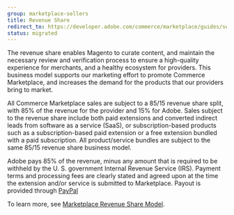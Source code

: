 ```yaml
---
group: marketplace-sellers
title: Revenue Share
redirect_to: https://developer.adobe.com/commerce/marketplace/guides/sellers/revenue-share/
status: migrated
---
```


The revenue share enables Magento to curate content, and maintain the necessary review and verification process to ensure a high-quality experience for merchants, and a healthy ecosystem for providers. This business model supports our marketing effort to promote Commerce Marketplace, and increases the demand for the products that our providers bring to market.

All Commerce Marketplace sales are subject to a 85/15 revenue share split, with 85% of the revenue for the provider and 15% for Adobe. Sales subject to the revenue share include both paid extensions and converted indirect leads from software as a service (SaaS), or subscription-based products such as a subscription-based paid extension or a free extension bundled with a paid subscription. All product/service bundles are subject to the same 85/15 revenue share business model.

Adobe pays 85% of the revenue, minus any amount that is required to be withheld by the U. S. government Internal Revenue Service (IRS). Payment terms and processing fees are clearly stated and agreed upon at the time the extension and/or service is submitted to Marketplace. Payout is provided through [PayPal][1]

To learn more, see [Marketplace Revenue Share Model][2].

[1]: https://www.paypal.com/us/home
[2]: https://docs.magento.com/m2/pdf/marketplace/Marketplace_Revenue_Share.pdf
